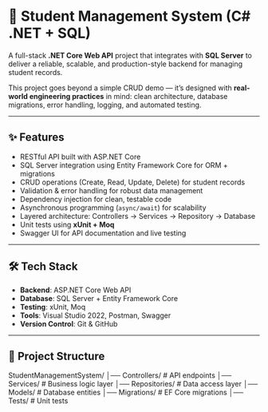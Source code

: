 # 🚀 Student Management System (C# .NET + SQL)

A full-stack **.NET Core Web API** project that integrates with **SQL Server** to deliver a reliable, scalable, and production-style backend for managing student records.  

This project goes beyond a simple CRUD demo — it’s designed with **real-world engineering practices** in mind: clean architecture, database migrations, error handling, logging, and automated testing.  

---

## ✨ Features
- RESTful API built with ASP.NET Core  
- SQL Server integration using Entity Framework Core for ORM + migrations  
- CRUD operations (Create, Read, Update, Delete) for student records  
- Validation & error handling for robust data management  
- Dependency injection for clean, testable code  
- Asynchronous programming (`async/await`) for scalability  
- Layered architecture: Controllers → Services → Repository → Database  
- Unit tests using **xUnit + Moq**  
- Swagger UI for API documentation and live testing  

---

## 🛠️ Tech Stack
- **Backend**: ASP.NET Core Web API  
- **Database**: SQL Server + Entity Framework Core  
- **Testing**: xUnit, Moq  
- **Tools**: Visual Studio 2022, Postman, Swagger  
- **Version Control**: Git & GitHub  

---

## 📂 Project Structure
StudentManagementSystem/
│── Controllers/ # API endpoints
│── Services/ # Business logic layer
│── Repositories/ # Data access layer
│── Models/ # Database entities
│── Migrations/ # EF Core migrations
│── Tests/ # Unit tests


